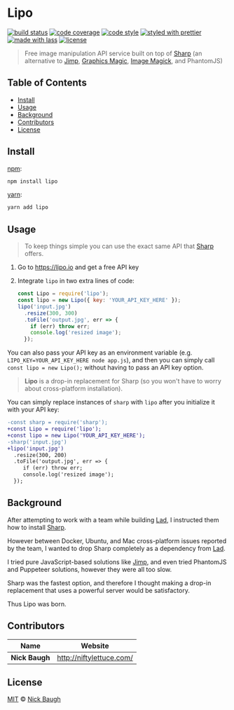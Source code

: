 # Lipo

[![build status](https://img.shields.io/travis/niftylettuce/lipo.svg)](https://travis-ci.org/niftylettuce/lipo)
[![code coverage](https://img.shields.io/codecov/c/github/niftylettuce/lipo.svg)](https://codecov.io/gh/niftylettuce/lipo)
[![code style](https://img.shields.io/badge/code_style-XO-5ed9c7.svg)](https://github.com/sindresorhus/xo)
[![styled with prettier](https://img.shields.io/badge/styled_with-prettier-ff69b4.svg)](https://github.com/prettier/prettier)
[![made with lass](https://img.shields.io/badge/made_with-lass-95CC28.svg)](https://lass.js.org)
[![license](https://img.shields.io/github/license/niftylettuce/lipo.svg)](LICENSE)

> Free image manipulation API service built on top of [Sharp][] (an alternative to [Jimp][], [Graphics Magic][gm], [Image Magick][im], and PhantomJS)


## Table of Contents

* [Install](#install)
* [Usage](#usage)
* [Background](#background)
* [Contributors](#contributors)
* [License](#license)


## Install

[npm][]:

```sh
npm install lipo
```

[yarn][]:

```sh
yarn add lipo
```


## Usage

> To keep things simple you can use the exact same API that [Sharp][] offers.

1. Go to <https://lipo.io> and get a free API key

2. Integrate `lipo` in two extra lines of code:

   ```js
   const Lipo = require('lipo');
   const lipo = new Lipo({ key: 'YOUR_API_KEY_HERE' });
   lipo('input.jpg')
     .resize(300, 300)
     .toFile('output.jpg', err => {
       if (err) throw err;
       console.log('resized image');
     });
   ```

You can also pass your API key as an environment variable (e.g. `LIPO_KEY=YOUR_API_KEY_HERE node app.js`), and then you can simply call `const lipo = new Lipo();` without having to pass an API key option.

> **Lipo** is a drop-in replacement for Sharp (so you won't have to worry about cross-platform installation).

You can simply replace instances of `sharp` with `lipo` after you initialize it with your API key:

```diff
-const sharp = require('sharp');
+const Lipo = require('lipo');
+const lipo = new Lipo('YOUR_API_KEY_HERE');
-sharp('input.jpg')
+lipo('input.jpg')
  .resize(300, 200)
  .toFile('output.jpg', err => {
     if (err) throw err;
     console.log('resized image');
  });
```


## Background

After attempting to work with a team while building [Lad][], I instructed them how to install [Sharp][].

However between Docker, Ubuntu, and Mac cross-platform issues reported by the team, I wanted to drop Sharp completely as a dependency from [Lad][].

I tried pure JavaScript-based solutions like [Jimp][], and even tried PhantomJS and Puppeteer solutions, however they were all too slow.

Sharp was the fastest option, and therefore I thought making a drop-in replacement that uses a powerful server would be satisfactory.

Thus Lipo was born.


## Contributors

| Name           | Website                    |
| -------------- | -------------------------- |
| **Nick Baugh** | <http://niftylettuce.com/> |


## License

[MIT](LICENSE) © [Nick Baugh](http://niftylettuce.com/)


## 

[npm]: https://www.npmjs.com/

[yarn]: https://yarnpkg.com/

[sharp]: http://sharp.dimens.io/

[jimp]: https://github.com/oliver-moran/jimp

[gm]: https://aheckmann.github.io/gm/

[im]: https://github.com/yourdeveloper/node-imagemagick

[lad]: https://lad.js.org
